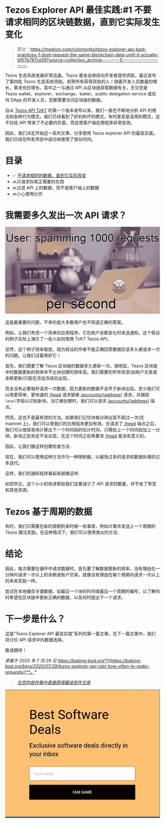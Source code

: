 # Tezos Explorer API 最佳实践:#1 不要请求相同的区块链数据，直到它实际发生变化

> 原文：<https://medium.com/coinmonks/tezos-explorer-api-best-practices-1-dont-request-the-same-blockchain-data-until-it-actually-bf57b787ce59?source=collection_archive---------5----------------------->

Tezos 生态系统发展非常迅速。Tezos 基金会继续向开发者提供资助，最近宣布了第四批 Tezos 生态系统资助。祝贺所有获得资助的人！随着开发人员数量的增长，需求也在增长。其中之一与通过 API 从区块链获取数据有关。无论您是 Tezos wallet、explorer、exchange、baker、public delegation service 或任何 DApp 的开发人员，您都需要访问区块链的数据。

自从 [Tezos API TzKT](https://api.tzkt.io/) 的第一个版本发布以来，我们一直在不断地分析 API 的用法和各种行为模式。我们已经看到了好的和坏的模式，有时甚至是滥用的模式，这不仅给 API 带来了不必要的负载，而且使客户端应用程序非常低效。

因此，我们决定开始这一系列文章，分享使用 Tezos explorer API 的最佳实践，我们已经在所有项目中成功地使用了很长时间。

# 目录

*   ✅ [不请求相同的数据，直到它实际改变](https://baking-bad.org/blog/2020/07/29/tezos-explorer-api-tzkt-how-often-to-make-requests/#how-often-to-make-requests)
*   🔜只请求你真正需要的东西
*   🔜过滤 API 上的数据，而不是客户端上的数据
*   🔜小心使用分页

# 我需要多久发出一次 API 请求？

![](img/eee3a6f10ad4b4b49942b65a5cc3d378.png)

这是最重要的问题，不幸的是大多数用户也不知道正确的答案。

例如，让我们考虑一个简单的应用程序，它在帐户余额变化时发送通知。这个假设的例子实际上演示了一些人如何使用 TzKT Tezos API。

显然，这个例子效率极低，因为假设的作者不能正确回答数据应该多久被请求一次的问题。让我们试着修好它！

首先，我们需要了解 Tezos 区块链的数据多久更新一次。很明显，Tezos 区块链中的数据更新的频率并不比块创建的频率高。我们需要的所有信息(如账户交易或余额更新)只能在添加冻结后出现。

完全没有必要每秒请求一次数据，因为更新的数据不会早于新块出现。至少我们可以用更简单、更快速的 [/head](https://api.tzkt.io/v1/head) 请求替换 [/accounts/{address}](https://api.tzkt.io/v1/accounts/tz1NortRftucvAkD1J58L32EhSVrQEWJCEnB) 请求，并跟踪`level`字段以识别新块，当它被创建时，我们可以请求 [/accounts/{address}](https://api.tzkt.io/v1/accounts/tz1NortRftucvAkD1J58L32EhSVrQEWJCEnB) 端点。

然而，这也不是最有效的方法。如果我们记住块每分钟出现不超过一次(在 mainnet 上)，我们可以使我们的应用程序更加有效。在请求了 [/head](https://api.tzkt.io/v1/head) 端点之后，我们可以很容易地计算出下一个时间段的估计时间，只需给上一个时间段加上一分钟。新块之前肯定不会出现，在这个时间之前再要求 [/head](https://api.tzkt.io/v1/head) 是没有意义的。

因此，让我们像这样创建检查方法:

现在，我们可以使用这种方法作为一种限制器，以避免过多的请求和数据处理的过多迭代。

这样，我们的通知程序看起来就像这样:

如您所见，这个小小的改进帮助我们显著减少了 API 请求的数量，并节省了带宽和其他资源。

# Tezos 基于周期的数据

有时，我们只需要在新的周期到来时做一些事情，例如计算并发送上一个周期的 Tezos 赌注奖励。在这种情况下，我们可以使用类似的方法:

# 结论

因此，每次需要在循环中请求数据时，首先要了解数据更新的频率。没有理由在一分钟内请求一次以上的余额或账户交易，就像没有理由在每个周期内请求一次以上的未来奖励一样。

尝试在本地缓存关键数据，如最后一个块的时间或最后一个周期的编号，以了解何时希望在区块链中更新正确的数据，以及何时提出下一个请求。

# 下一步是什么？

这是“Tezos Explorer API 最佳实践”系列的第一篇文章。在下一篇文章中，我们将讨论 API 请求中的数据选择。

敬请期待！

*原载于 2020 年 7 月 29 日 https://baking-bad.org*[](https://baking-bad.org/blog/2020/07/29/tezos-explorer-api-tzkt-how-often-to-make-requests/)**。**

> *[*在您的收件箱中直接获得最佳软件交易*](https://coincodecap.com/?utm_source=coinmonks)*

*[![](img/e18d5621d01d52fed55c68f9c4a132ca.png)](https://coincodecap.com/?utm_source=coinmonks)*